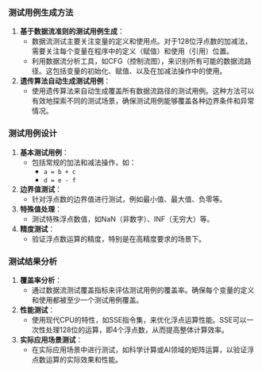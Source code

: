 ### 测试用例生成方法

1. **基于数据流准则的测试用例生成**：
   - 数据流测试主要关注变量的定义和使用点。对于128位浮点数的加减法，需要关注每个变量在程序中的定义（赋值）和使用（引用）位置。
   - 利用数据流分析工具，如CFG（控制流图），来识别所有可能的数据流路径。这包括变量的初始化、赋值、以及在加减法操作中的使用。
2. **遗传算法自动生成测试用例**：
   - 使用遗传算法来自动生成覆盖所有数据流路径的测试用例。这种方法可以有效地探索不同的测试场景，确保测试用例能够覆盖各种边界条件和异常情况。

### 测试用例设计

1. **基本测试用例**：
   - 包括常规的加法和减法操作，如：
     - `a = b + c`
     - `d = e - f`
2. **边界值测试**：
   - 针对浮点数的边界值进行测试，例如最小值、最大值、负零等。
3. **特殊值处理**：
   - 测试特殊浮点数值，如NaN（非数字）、INF（无穷大）等。
4. **精度测试**：
   - 验证浮点数运算的精度，特别是在高精度要求的场景下。

### 测试结果分析

1. **覆盖率分析**：
   - 通过数据流测试覆盖指标来评估测试用例的覆盖率。确保每个变量的定义和使用都被至少一个测试用例覆盖。
2. **性能测试**：
   - 使用现代CPU的特性，如SSE指令集，来优化浮点运算性能。SSE可以一次性处理128位的运算，即4个浮点数，从而提高整体计算效率。
3. **实际应用场景测试**：
   - 在实际应用场景中进行测试，如科学计算或AI领域的矩阵运算，以验证浮点数运算的实际效果和性能。